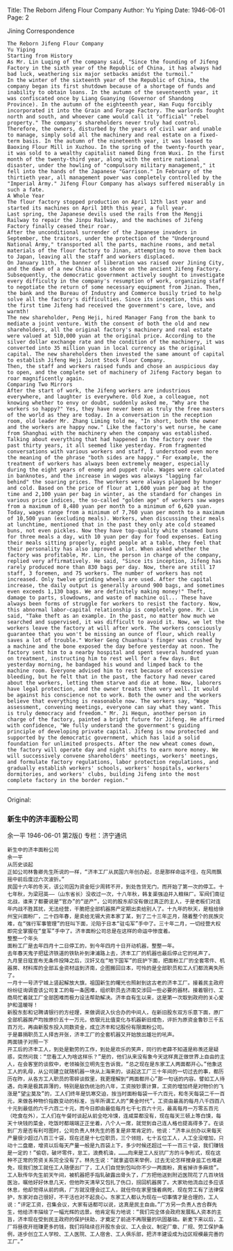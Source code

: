 Title: The Reborn Jifeng Flour Company
Author: Yu Yiping
Date: 1946-06-01
Page: 2

Jining Correspondence

    The Reborn Jifeng Flour Company
    Yu Yiping
    Starting from History
    As Mr. Lin Luqing of the company said, "Since the founding of Jifeng Factory in the sixth year of the Republic of China, it has always had bad luck, weathering six major setbacks amidst the turmoil."
    In the winter of the sixteenth year of the Republic of China, the company began its first shutdown because of a shortage of funds and inability to obtain loans. In the autumn of the seventeenth year, it was confiscated once by Liang Guanying (Governor of Shandong Province). In the autumn of the eighteenth year, Han Fuqu forcibly incorporated it into the Grain and Forage Factory. The warlords fought north and south, and whoever came would call it "official" "rebel property." The company's shareholders never truly had control. Therefore, the owners, disturbed by the years of civil war and unable to manage, simply sold all the machinery and real estate on a fixed-term basis. In the autumn of the nineteenth year, it was leased to Baoxing Flour Mill in Xuzhou. In the spring of the twenty-fourth year, it was sold to a wealthy capitalist named Ding from Wuxi. In the first month of the twenty-third year, along with the entire national disaster, under the howling of "compulsory military management," it fell into the hands of the Japanese "Garrison." In February of the thirtieth year, all management power was completely controlled by the "Imperial Army." Jifeng Flour Company has always suffered miserably in such a fate.
    A Whole Year
    The flour factory stopped production on April 12th last year and started its machines on April 10th this year, a full year.
    Last spring, the Japanese devils used the rails from the Mengji Railway to repair the Jinpu Railway, and the machines of Jifeng Factory finally ceased their roar.
    After the unconditional surrender of the Japanese invaders in September, the traitors, under the protection of the "Underground National Army," transported all the parts, machine rooms, and metal materials of the flour factory to Jinan, attempting to move them back to Japan, leaving all the staff and workers displaced.
    On January 11th, the banner of liberation was raised over Jining City, and the dawn of a new China also shone on the ancient Jifeng Factory. Subsequently, the democratic government actively sought to investigate every difficulty in the company's resumption of work, organizing staff to negotiate the return of some necessary equipment from Jinan. Then, the bank and the Bureau of Industry and Commerce busily tried to help solve all the factory's difficulties. Since its inception, this was the first time Jifeng had received the government's care, love, and warmth!
    The new shareholder, Peng Heji, hired Manager Fang from the bank to mediate a joint venture. With the consent of both the old and new shareholders, all the original factory's machinery and real estate were valued at 510,000 yuan at the original price. According to the silver dollar exchange rate and the condition of the machinery, it was converted into 35 million yuan in local currency as the original capital. The new shareholders then invested the same amount of capital to establish Jifeng Heji Joint Stock Flour Company.
    Then, the staff and workers raised funds and chose an auspicious day to open, and the complete set of machinery of Jifeng Factory began to roar magnificently again.
    Comparing Two Mirrors
    After the start of work, the Jifeng workers are industrious everywhere, and laughter is everywhere. Old Xue, a colleague, not knowing whether to envy or doubt, suddenly asked me, "Why are the workers so happy?" Yes, they have never been as truly the free masters of the world as they are today. In a conversation in the reception room, old leader Mr. Zhang Liming told me, "In short, both the owner and the workers are happy now." Like the factory's wet nurse, he came from Shanghai with the machinery when the company was established. Talking about everything that had happened in the factory over the past thirty years, it all seemed like yesterday. From fragmented conversations with various workers and staff, I understood even more the meaning of the phrase "both sides are happy." For example, the treatment of workers has always been extremely meager, especially during the eight years of enemy and puppet rule. Wages were calculated in banknotes, and the increase in wages was always "lagging far behind" the soaring prices. The workers were always plagued by hunger and cold. Based on the price of flour at 1,600 yuan per bag at the time and 2,100 yuan per bag in winter, as the standard for changes in various price indices, the so-called "golden age" of workers saw wages from a maximum of 8,480 yuan per month to a minimum of 6,620 yuan. Today, wages range from a minimum of 7,760 yuan per month to a maximum of 10,500 yuan (excluding meals). Workers, when discussing their meals at lunchtime, mentioned that in the past they only ate cold steamed buns, not even pickles. Now they have top-quality white steamed buns for three meals a day, with 10 yuan per day for food expenses. Eating their meals sitting properly, eight people at a table, they feel that their personality has also improved a lot. When asked whether the factory was profitable, Mr. Lin, the person in charge of the company, replied very affirmatively. He said, "Since its inception, Jifeng has rarely produced more than 830 bags per day. Now, there are still 17 staff, 3 foremen, and 75 workers. The number of workers has not increased. Only twelve grinding wheels are used. After the capital increase, the daily output is generally around 900 bags, and sometimes even exceeds 1,130 bags. We are definitely making money!" Theft, damage to parts, slowdowns, and waste of machine oil... These have always been forms of struggle for workers to resist the factory. Now, this abnormal labor-capital relationship is completely gone. Mr. Lin said, "Take theft as an example. In the past, no matter how much we searched and supervised, it was difficult to avoid it. Now, we let the workers leave the factory at will after work. The workers consciously guarantee that you won't be missing an ounce of flour, which really saves a lot of trouble." Worker Geng Chuanhua's finger was crushed by a machine and the bone exposed the day before yesterday at noon. The factory sent him to a nearby hospital and spent several hundred yuan on treatment, instructing him to rest well for a few days. But yesterday morning, he bandaged his wound and limped back to the machine room. Everyone advised him to rest because of excessive bleeding, but he felt that in the past, the factory had never cared about the workers, letting them starve and die at home. Now, laborers have legal protection, and the owner treats them very well. It would be against his conscience not to work. Both the owner and the workers believe that everything is reasonable now. The workers say, "Wage assessment, convening meetings, everyone can say what they want. This is truly democracy and freedom." Mr. Ji Hequn, another person in charge of the factory, painted a bright future for Jifeng. He affirmed with confidence, "We fully understand the government's guiding principle of developing private capital. Jifeng is now protected and supported by the democratic government, which has laid a solid foundation for unlimited prospects. After the new wheat comes down, the factory will operate day and night shifts to earn more money. We will successively convene shareholders' meetings, workers' meetings, and formulate factory regulations, labor protection regulations, and gradually establish workers' schools, workers' hospitals, workers' dormitories, and workers' clubs, building Jifeng into the most complete factory in the border region."



<hr /> 

Original: 


### 新生中的济丰面粉公司
余一平
1946-06-01
第2版()
专栏：济宁通讯

    新生中的济丰面粉公司
    余一平
    从历史谈起
    正如公司林鲁卿先生所说的一样，“济丰工厂从民国六年创办起，总是那样命运不佳，在风雨飘摇中前后度过六次波折。”
    民国十六年的冬天，该公司因为资金短少周转不开，到处告贷无门，而开始了第一次的停工。十七年秋，为梁冠英——（山东省长）没收过一次，十八年秋，韩复渠强迫并入粮秣厂。军阀们南征北战，谁来了都要说是“官办”的“逆产”，公司的股东却没有做过真正的主人，于是老板们对连年内战不胜其扰，无法经营，干脆把全部机器房产定期出卖给别人了。十九年的秋天，是租给徐州宝兴面粉厂，二十四年春，是卖给无锡大资本家丁某，到了二十三年正月，随着整个的民族灾难，在“强行军事管理”的狂叫下面，沦陷于日本“驻屯军”手中了。三十年二月，一切经营大权即完全掌握在“皇军”手中了。济丰面粉公司总是在这样的命运中惨度着。
    整整一个年头
    面粉工厂是去年四月十二日停工的，到今年四月十日开动机器，整整一年。
    去年春天鬼子把猛济铁道的铁轨补到津浦路上去，济丰工厂的机器也最后停止它的吼声了。
    九月里日寇宣布无条件投降之后，汉奸又在“地下国军”的庇护下面，把面粉工厂的全套零件、机器房、材料库的全部五金资材运到济南，企图搬回日本，可怜的是全部职员和工人们都流离失所了。
    一月十一号济宁城上竖起解放大旗，祖国新生的曙光也照射到这古老的济丰工厂。接着民主政府纷纷征询调查该公司复工的每一条困难，组织职员去济南交涉回一些必要的器材。接着银行、工商局忙着就工厂全部困难而极力设法帮助解决。济丰自有生以来，这是第一次取到政府的关心爱护和温暖呀！
    新股东彭和记聘请银行的方经理，来做调说入伙合办的中间人，在新旧股东双方乐意下面，原厂全部机器房产均按原价五十一万元，依银元比值变化与机器新旧成色，评折为原资金鲁钞三千五百万元，再由新股东投入同数资金，成立济丰和记股份有限面粉公司。
    于是募捐职员工人择吉开张，济丰工厂的全套机器又开始放出雄壮的吼声。
    两面镜子对照一下
    开工后的济丰工人，到处是勤劳的工作，到处是欢乐的笑声，同行的老薛不知道是称羡还是疑惑，突然问我：“您看工人为啥这样乐？”是的，他们从来没有象今天这样真正做世界上自由的主人，在会客室的谈叙中，老领袖张立明先生告诉我，“总之现在是东家工人两面都开心。”他象这工人的乳母，从公司建立就随机器一块从上海来的，谈起这工厂三十年间的一切过去的事，都历历在昨，从各方工人职员的零碎谈叙里，我更理解到“两面都开心”那一句话的内容。譬如工人待遇，向来是极其菲薄的，特别是敌伪统治的八年，工资按钞票计算，工资的增加终是对物价的飞涨是“望尘莫及”的，工人们终年是饥寒交迫，按当时面粉每袋一千六百元，和冬天每袋二千一百元，来做各种物价指数变动的标准，当年所谓工人的“黄金时代”，工资由最高的每月八千四百八十元到最低的六千六百二十元，而今日即由最低每月七千七百六十元，最高每月一万零五百元（吃食在外），工人们在午餐时谈起从前全吃冷馍，连咸菜都没有，现在每天三顿上等白馍，每天十块钱的菜金，吃饭时都端端正正坐着，八个人一席，就觉到自己连人格也提高得多了。在谈到厂方是否有利可图时，公司负责人林先生的答复是非常肯定的，他说：“济丰从创办以来每天产量很少超过八百三十袋，现在还是十七位职员，三个领班，七十五位工人，人工全没增加，只动十二盘磨，增资以后每天产量一般是九百袋上下，多少时候还超过一千一百三十袋，我们赚钱是一定的！”偷窃，破坏零件，怠工，浪费机油，………向来是工人反抗厂方的斗争形式，现在这种不正常的劳资关系完全没有了。林先生说：“就拿盗窃来举例，过去无论怎样搜身监工也难避免，现我们放工就任工人随便出厂了，工人们自觉到包叫你不少一两面粉，真省掉许多麻烦”。工人耿传华先生前天午间，被机器把手指轧破露出骨头了，厂方把他送到附近医院花了几百块钱医治，嘱他好好休息几天，但他昨天清早又包扎了伤口，拐回机器房了。大家劝他流血过多应该休息，他却觉得从前的病，厂方就没理会过工人，就任你在家里饿着病死，现在劳工有了法律保护，东家对自己很好，不干活也对不起良心。东家工人都认为现在一切事情才是合理的，工人说：“评定工资，召集会议，大家有话都可以说，这真是民主自由。”厂方另一负责人吉合群先生，他给济丰描绘了一幅光辉的远景。他肯定有力地说：“我们完全体会政府发展私人资本的主旨，济丰现在受到民主政府的保护扶助，才奠定了前途不再限量的巩固基础。新麦下来以后，工厂将昼夜开班赚更多的钱，我们将陆续召开股东会议、工人会议、制定厂章、厂规、劳工保护条例，逐步创立工人学校、工人医院、工人宿舍、工人俱乐部，把济丰建设成为边区规模最完善的工厂。”
